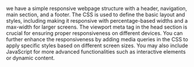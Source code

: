 we have a simple responsive webpage structure with a header, navigation, main section, and a footer.
The CSS is used to define the basic layout and styles, 
including making it responsive with percentage-based widths and a max-width for larger screens. 
The viewport meta tag in the head section is crucial for ensuring proper responsiveness on different devices.
You can further enhance the responsiveness by adding media queries in the CSS to apply specific styles based on different screen sizes. 
You may also include JavaScript for more advanced functionalities such as interactive elements or dynamic content.
